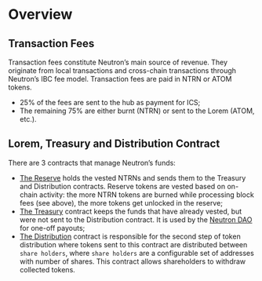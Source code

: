 # Overview

## Transaction Fees

Transaction fees constitute Neutron’s main source of revenue. They originate from local transactions and cross-chain
transactions through Neutron’s IBC fee model. Transaction fees are paid in NTRN or ATOM tokens.

- 25% of the fees are sent to the hub as payment for ICS;
- The remaining 75% are either burnt (NTRN) or sent to the Lorem (ATOM, etc.).

## Lorem, Treasury and Distribution Contract

There are 3 contracts that manage Neutron’s funds:

- [The Reserve](reserve/overview) holds the vested NTRNs and sends them to the Treasury and Distribution contracts. Reserve tokens are
  vested based on on-chain activity: the more NTRN tokens are burned while processing block fees (see above), the more
  tokens get unlocked in the reserve;
- [The Treasury](treasury/overview) contract keeps the funds that have already vested, but were not sent to the Distribution contract. It
  is used by the [Neutron DAO](/docs/neutron/dao/overview.md#neutron-dao) for one-off payouts;
- [The Distribution](distribution/overview) contract is responsible for the second step of token distribution where tokens sent to this
  contract are distributed between `share holders`, where `share holders` are a configurable set of addresses with
  number of shares. This contract allows shareholders to withdraw collected tokens.
